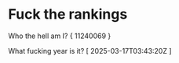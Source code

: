 # Fuck the rankings

Who the hell am I?
{ 11240069 }

What fucking year is it?
[ 2025-03-17T03:43:20Z ]
